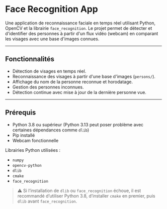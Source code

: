 # Face Recognition App

Une application de reconnaissance faciale en temps réel utilisant Python, OpenCV et la librairie `face_recognition`. Le projet permet de détecter et d'identifier des personnes à partir d'un flux vidéo (webcam) en comparant les visages avec une base d'images connues.

---

## Fonctionnalités

- Détection de visages en temps réel.
- Reconnaissance des visages à partir d'une base d'images (`persons/`).
- Affichage du nom de la personne reconnue et horodatage.
- Gestion des personnes inconnues.
- Détection continue avec mise à jour de la dernière personne vue.

---

## Prérequis

- Python 3.8 ou supérieur (Python 3.13 peut poser problème avec certaines dépendances comme `dlib`)
- Pip installé
- Webcam fonctionnelle

Librairies Python utilisées :

- `numpy`
- `opencv-python`
- `dlib`
- `cmake`
- `face_recognition`

> ⚠️ Si l’installation de `dlib` ou `face_recognition` échoue, il est recommandé d’utiliser Python 3.8, d’installer `cmake` en premier, puis `dlib` avant `face_recognition`.





